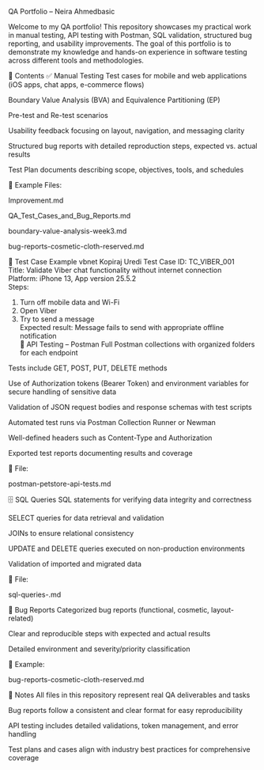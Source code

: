 QA Portfolio – Neira Ahmedbasic

Welcome to my QA portfolio! This repository showcases my practical work in manual testing, API testing with Postman, SQL validation, structured bug reporting, and usability improvements. The goal of this portfolio is to demonstrate my knowledge and hands-on experience in software testing across different tools and methodologies.

📁 Contents
✅ Manual Testing
Test cases for mobile and web applications (iOS apps, chat apps, e-commerce flows)

Boundary Value Analysis (BVA) and Equivalence Partitioning (EP)

Pre-test and Re-test scenarios

Usability feedback focusing on layout, navigation, and messaging clarity

Structured bug reports with detailed reproduction steps, expected vs. actual results

Test Plan documents describing scope, objectives, tools, and schedules

📄 Example Files:

Improvement.md

QA_Test_Cases_and_Bug_Reports.md

boundary-value-analysis-week3.md

bug-reports-cosmetic-cloth-reserved.md

🧾 Test Case Example
vbnet
Kopiraj
Uredi
Test Case ID: TC_VIBER_001  
Title: Validate Viber chat functionality without internet connection  
Platform: iPhone 13, App version 25.5.2  
Steps:  
1. Turn off mobile data and Wi-Fi  
2. Open Viber  
3. Try to send a message  
Expected result: Message fails to send with appropriate offline notification  
🔌 API Testing – Postman
Full Postman collections with organized folders for each endpoint

Tests include GET, POST, PUT, DELETE methods

Use of Authorization tokens (Bearer Token) and environment variables for secure handling of sensitive data

Validation of JSON request bodies and response schemas with test scripts

Automated test runs via Postman Collection Runner or Newman

Well-defined headers such as Content-Type and Authorization

Exported test reports documenting results and coverage

📄 File:

postman-petstore-api-tests.md

🗄️ SQL Queries
SQL statements for verifying data integrity and correctness

SELECT queries for data retrieval and validation

JOINs to ensure relational consistency

UPDATE and DELETE queries executed on non-production environments

Validation of imported and migrated data

📄 File:

sql-queries-.md

🔧 Bug Reports
Categorized bug reports (functional, cosmetic, layout-related)

Clear and reproducible steps with expected and actual results

Detailed environment and severity/priority classification

📄 Example:

bug-reports-cosmetic-cloth-reserved.md

🔗 Notes
All files in this repository represent real QA deliverables and tasks

Bug reports follow a consistent and clear format for easy reproducibility

API testing includes detailed validations, token management, and error handling

Test plans and cases align with industry best practices for comprehensive coverage

